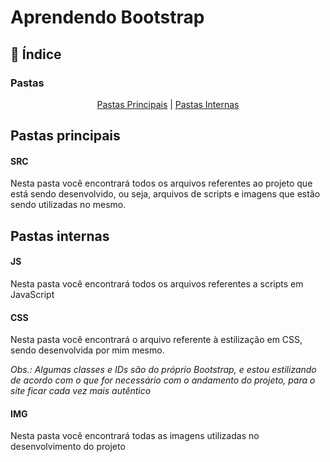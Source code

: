 # Aprendendo Bootstrap

<span id="top">

## :mag_right: Índice

<h3>Pastas</h4>
<p style="text-align: center">
    <a href="#pPrincipais">Pastas Principais</a> |
    <a href="#pInternas">Pastas Internas</a> 
    <!-- <a href="#colocandoChaves">Colocando Chaves</a> -->
</p>

<span id="pPrincipais">

## Pastas principais

<h4>SRC</h4>
<p>Nesta pasta você encontrará todos os arquivos referentes ao projeto que está sendo desenvolvido, ou seja, arquivos de scripts e imagens que estão sendo utilizadas no mesmo.</p>

<span id="pInternas">

## Pastas internas

<h4>JS</h4>
<p>Nesta pasta você encontrará todos os arquivos referentes a scripts em JavaScript</p>
<h4>CSS</h4>
<p>Nesta pasta você encontrará o arquivo referente à estilização em CSS, sendo desenvolvida por mim mesmo. 
<br>
</p>

_Obs.: Algumas classes e IDs são do próprio Bootstrap, e estou estilizando de acordo com o que for necessário com o andamento do projeto, para o site ficar cada vez mais autêntico_

<h4>IMG</h4>
<p>Nesta pasta você encontrará todas as imagens utilizadas no desenvolvimento do projeto</p>
